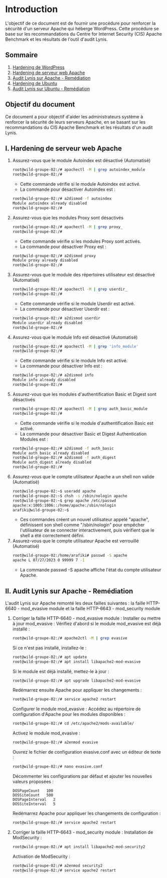 # Introduction

L'objectif de ce document est de fournir une procédure pour renforcer la sécurité d'un serveur Apache qui héberge WordPress. Cette procédure se base sur les recommandations du Centre for Internet Security (CIS) Apache Benchmark et les résultats de l'outil d'audit Lynis.

## Sommaire
1. [Hardening de WordPress](#hardening-de-wordpress)
2. [Hardening de serveur web Apache](#hardening-de-serveur-web-apache)
3. [Audit Lynis sur Apache - Remédiation](#audit-lynis-sur-apache-remediation)
4. [Hardening de Ubuntu](#hardening-de-ubuntu)
5. [Audit Lynis sur Ubuntu - Remédiation](#audit-lynis-sur-ubuntu-remediation)

## Objectif du document

Ce document a pour objectif d'aider les administrateurs système à renforcer la sécurité de leurs serveurs Apache, en se basant sur les recommandations du CIS Apache Benchmark et les résultats d'un audit Lynis.

## I. Hardening de serveur web Apache

1. Assurez-vous que le module Autoindex est désactivé (Automatisé)
    ```bash
    root@wild-groupe-02:/# apachectl -M | grep autoindex_module
    root@wild-groupe-02:/#
    ```
    - Cette commande vérifie si le module Autoindex est activé.
    - La commande pour désactiver Autoindex est : 
    ```bash
    root@wild-groupe-02:/# a2dismod -f autoindex
    Module autoindex already disabled
    root@wild-groupe-02:/#
    ```
2. Assurez-vous que les modules Proxy sont désactivés
    ```bash
    root@wild-groupe-02:/# apachectl -M | grep proxy_
    root@wild-groupe-02:/#
    ```
    - Cette commande vérifie si les modules Proxy sont activés.
    - La commande pour désactiver Proxy est :
    ```bash
    root@wild-groupe-02:/# a2dismod proxy
    Module proxy already disabled
    root@wild-groupe-02:/#
    ```
3. Assurez-vous que le module des répertoires utilisateur est désactivé (Automatisé)
    ```bash
    root@wild-groupe-02:/# apachectl -M | grep userdir_
    root@wild-groupe-02:/#
    ```
    - Cette commande vérifie si le module Userdir est activé. 
    - La commande pour désactiver Userdir est :
    ```bash
    root@wild-groupe-02:/# a2dismod userdir
    Module userdir already disabled
    root@wild-groupe-02:/#
    ```
4. Assurez-vous que le module Info est désactivé (Automatisé)
    ```bash
    root@wild-groupe-02:/# apachectl -M | grep 'info_module'
    root@wild-groupe-02:/#
    ```
    - Cette commande vérifie si le module Info est activé. 
    - La commande pour désactiver Info est :
    ```bash
    root@wild-groupe-02:/# a2dismod info
    Module info already disabled
    root@wild-groupe-02:/#
    ```
5. Assurez-vous que les modules d'authentification Basic et Digest sont désactivés
    ```bash
    root@wild-groupe-02:/# apachectl -M | grep auth_basic_module
    root@wild-groupe-02:/#
    ```
    - Cette commande vérifie si le module d'authentification Basic est activé.
    - La commande pour désactiver Basic et Digest Authentication Modules est :
    ```bash
    root@wild-groupe-02:/# a2dismod -f auth_basic
    Module auth_basic already disabled
    root@wild-groupe-02:/# a2dismod -f auth_digest
    Module auth_digest already disabled
    root@wild-groupe-02:/#
    ```
6. Assurez-vous que le compte utilisateur Apache a un shell non valide (Automatisé)
    ```bash
    root@wild-groupe-02:~$ useradd apache
    root@wild-groupe-02:~$ chsh -s /sbin/nologin apache
    root@wild-groupe-02:~$ grep apache /etc/passwd
    apache:x:1005:1006::/home/apache:/sbin/nologin
    arafiki@wild-groupe-02:~$
    ```
    - Ces commandes créent un nouvel utilisateur appelé "apache", définissent son shell comme "/sbin/nologin" pour empêcher l'utilisateur de se connecter interactivement, puis vérifient que le shell a été correctement défini.
7. Assurez-vous que le compte utilisateur Apache est verrouillé (Automatisé)
    ```bash
    root@wild-groupe-02:/home/arafiki# passwd -S apache
    apache L 07/27/2023 0 99999 7 -1
    ```
    - La commande passwd -S apache affiche l'état du compte utilisateur Apache.

## II. Audit Lynis sur Apache - Remédiation

L'audit Lynis sur Apache remonté les deux failles suivantes :
  la faille HTTP-6640 - mod_evasive module et la faille HTTP-6643 - mod_security module

1. Corriger la faille HTTP-6640 - mod_evasive module : 
    Installer ou mettre à jour mod_evasive : Vérifiez d'abord si le module mod_evasive est déjà installé :
    ```bash
    root@wild-groupe-02:/# apache2ctl -M | grep evasive
    ```
    Si ce n'est pas installé, installez-le :
    ```bash
    root@wild-groupe-02:/# apt update
    root@wild-groupe-02:/# apt install libapache2-mod-evasive
    ```
    Si le module est déjà installé, mettez-le à jour :
    ```bash
    root@wild-groupe-02:/# apt upgrade libapache2-mod-evasive
    ```
    Redémarrez ensuite Apache pour appliquer les changements :
    ```bash
    root@wild-groupe-02:/# service apache2 restart
    ```
    Configurer le module mod_evasive : Accédez au répertoire de configuration d'Apache pour les modules disponibles :
    ```bash
    root@wild-groupe-02:/# cd /etc/apache2/mods-available/
    ```
    Activez le module mod_evasive :
    ```bash
    root@wild-groupe-02:/# a2enmod evasive
    ```
    Ouvrez le fichier de configuration evasive.conf avec un éditeur de texte :
    ```bash
    root@wild-groupe-02:/# nano evasive.conf
    ```
    Décommenter les configurations par défaut et ajouter les nouvelles valeurs proposées :

    ```
    DOSPageCount   100
    DOSSiteCount   500
    DOSPageInterval   2
    DOSSiteInterval   5
    ```
    Redémarrez Apache pour appliquer les changements de configuration :
    ```bash
    root@wild-groupe-02:/# service apache2 restart
    ```
2. Corriger la faille HTTP-6643 - mod_security module :
    Installation de ModSecurity :
    ```bash
    root@wild-groupe-02:/# apt install libapache2-mod-security2
    ```
    Activation de ModSecurity :
    ```bash
    root@wild-groupe-02:/# a2enmod security2
    root@wild-groupe-02:/# service apache2 restart
    ```
